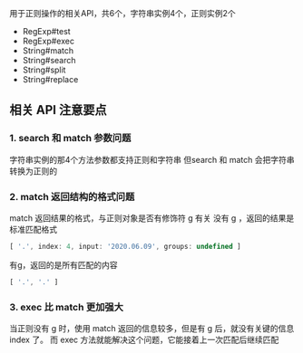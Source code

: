 用于正则操作的相关API，共6个，字符串实例4个，正则实例2个
- RegExp#test
- RegExp#exec
- String#match
- String#search
- String#split
- String#replace

## 相关 API 注意要点

### 1. search 和 match 参数问题
字符串实例的那4个方法参数都支持正则和字符串
但search 和 match 会把字符串转换为正则的

### 2. match 返回结构的格式问题
match 返回结果的格式，与正则对象是否有修饰符 g 有关
没有 g ，返回的结果是标准匹配格式
```js
[ '.', index: 4, input: '2020.06.09', groups: undefined ]
```
有g，返回的是所有匹配的内容
```js
[ '.', '.' ]
```

### 3. exec 比 match 更加强大
当正则没有 g 时，使用 match 返回的信息较多，但是有 g 后，就没有关键的信息 index 了。
而 exec 方法就能解决这个问题，它能接着上一次匹配后继续匹配
